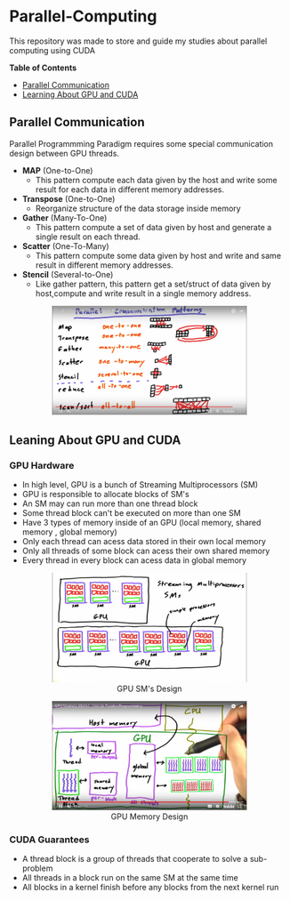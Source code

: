 # Parallel-Computing
This repository was made to store and guide my studies about parallel computing using CUDA

**Table of Contents**
 - [Parallel Communication](#parallel-communication)
 - [Learning About GPU and CUDA](#learning-about-gpu-and-cuda)

## Parallel Communication
Parallel Programmming Paradigm requires
some special communication design between GPU threads.

 - **MAP** (One-to-One)
    - This pattern compute each data given by the host and write some result for each data in different memory addresses.
 - **Transpose** (One-to-One)
    - Reorganize structure of the data storage inside memory
 - **Gather** (Many-To-One)
    - This pattern compute a set of data given by host and generate a single result on each thread.
 - **Scatter** (One-To-Many)
    - This pattern compute some data given by host and write and same result in different memory addresses.
 - **Stencil** (Several-to-One)
     - Like gather pattern, this pattern get a set/struct of data given by host,compute and write result in a single memory address.

<p align="center">
  <img src="./Resources/parallel-patterns.png" width="350"/>
</p>

## Leaning About GPU and CUDA

### GPU Hardware
  - In high level, GPU is a bunch of Streaming  Multiprocessors (SM)
  - GPU is responsible to allocate blocks of SM's
  - An SM may can run more than one thread block
  - Some thread block can't be executed on more than one SM
  - Have 3 types of memory inside of an GPU (local memory, shared memory ,  global memory)
  - Only each thread can acess data stored in their own local memory
  - Only all threads of some block can acess their own shared memory
  - Every thread in every block can acess data in global memory

<p align="center">
  <img src="./Resources/GPU-Hardware.png" width="350"/>
  <br>GPU SM's Design
</p>
<p align="center">
  <img src="./Resources/GPU-memory.png" width="350">
  <br>GPU Memory Design
</p>

### CUDA Guarantees
 - A thread block is a group of threads that cooperate to solve a sub-problem
 - All threads in a block run on the same SM at the same time
 - All blocks in a kernel finish before any blocks from the next kernel run


